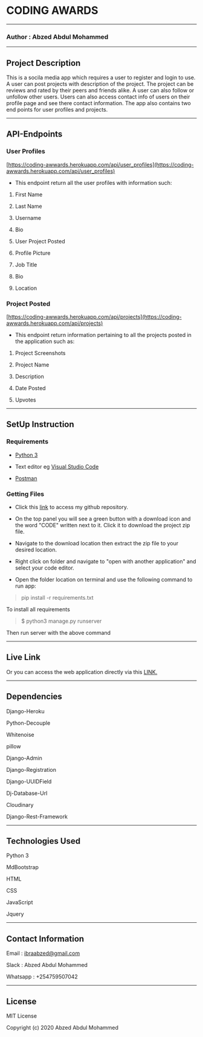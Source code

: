 # CODING AWARDS

*****

### Author : Abzed Abdul Mohammed

****

## Project Description

This is a socila media app which requires a user to register and login to use. A user can post projects with description of the project. The project can be reviews and rated by their peers and friends alike. A user can also follow or unfollow other users. Users can also access contact info of users on their profile page and see there contact information. The app also contains two end points for user profiles and projects.

******

## API-Endpoints

### User Profiles

[https://coding-awwards.herokuapp.com/api/user_profiles](https://coding-awwards.herokuapp.com/api/user_profiles)

* This endpoint return all the user profiles with information such:

1. First Name

2. Last Name

3. Username

4. Bio

5. User Project Posted

6. Profile Picture

7. Job Title

8. Bio

9. Location

### Project Posted

[https://coding-awwards.herokuapp.com/api/projects](https://coding-awwards.herokuapp.com/api/projects)

* This endpoint return information pertaining to all the projects posted in the application such as:

1. Project Screenshots

2. Project Name

3. Description

4. Date Posted

5. Upvotes

********

## SetUp Instruction

### Requirements

* [Python 3](https://www.python.org/downloads/)

* Text editor eg [Visual Studio Code](https://code.visualstudio.com/download)

* [Postman](https://www.postman.com/downloads/)

### Getting Files

* Click this [link](https://github.com/Abzed/projects-awards) to access my github repository.

* On the top panel you will see a green button with a download icon and the word "CODE" written next to it. Click it to download the project zip file.​

* Navigate to the download location then extract the zip file to your desired location.​

* Right click on folder and navigate to "open with another application" and select your code editor.

* Open the folder location on terminal and use the following command to run app:

> pip install -r requirements.txt

To install all requirements

> $ python3 manage.py runserver

Then run server with the above command

*****

## Live Link

Or you can access the web application directly via this [LINK.](https://coding-awwards.herokuapp.com/)

*****

## Dependencies

Django-Heroku

Python-Decouple

Whitenoise

pillow

Django-Admin

Django-Registration

Django-UUIDField

Dj-Database-Url

Cloudinary

Django-Rest-Framework

*****

## Technologies Used

Python 3

MdBootstrap

HTML

CSS

JavaScript

Jquery

*****

## Contact Information

Email : ibraabzed@gmail.com​

Slack : Abzed Abdul Mohammed​

Whatsapp : +254759507042

*****

## License

MIT License

Copyright (c) 2020 Abzed Abdul Mohammed